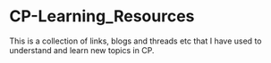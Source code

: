 # CP-Learning_Resources
This is a collection of links, blogs and threads etc that I have used to understand and learn new topics in CP.
